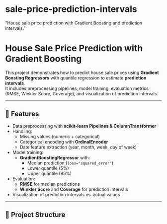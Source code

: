 # sale-price-prediction-intervals
"House sale price prediction with Gradient Boosting and prediction intervals."

# House Sale Price Prediction with Gradient Boosting

This project demonstrates how to predict house sale prices using **Gradient Boosting Regressors** with quantile regression to estimate **prediction intervals**.  
It includes preprocessing pipelines, model training, evaluation metrics (RMSE, Winkler Score, Coverage), and visualization of prediction intervals.

---

## 📌 Features
- Data preprocessing with **scikit-learn Pipelines & ColumnTransformer**
- Handling:
  - Missing values (numeric + categorical)
  - Categorical encoding with **OrdinalEncoder**
  - Date feature extraction (year, month, week, day of week)
- Model training:
  - **GradientBoostingRegressor** with:
    - Median prediction (`loss="squared_error"`)
    - Lower quantile (5%)
    - Upper quantile (95%)
- Evaluation:
  - **RMSE** for median predictions
  - **Winkler Score** and **Coverage** for prediction intervals
- Visualization of prediction intervals vs. actual values

---

## 📂 Project Structure

